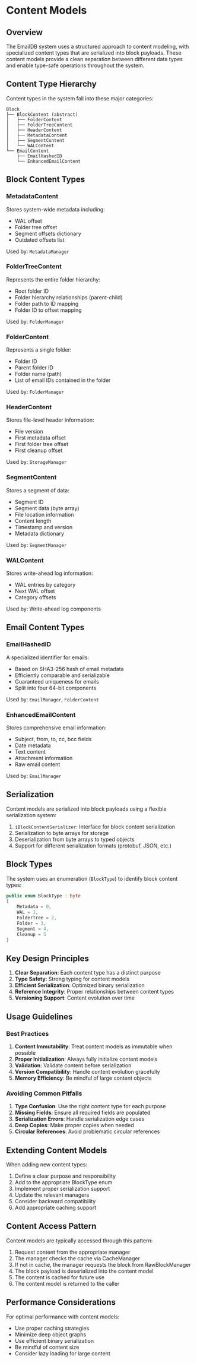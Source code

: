 # Content Models

## Overview

The EmailDB system uses a structured approach to content modeling, with specialized content types that are serialized into block payloads. These content models provide a clean separation between different data types and enable type-safe operations throughout the system.

## Content Type Hierarchy

Content types in the system fall into these major categories:

```
Block
├── BlockContent (abstract)
│   ├── FolderContent
│   ├── FolderTreeContent
│   ├── HeaderContent
│   ├── MetadataContent
│   ├── SegmentContent
│   └── WALContent
└── EmailContent
    ├── EmailHashedID
    └── EnhancedEmailContent
```

## Block Content Types

### MetadataContent

Stores system-wide metadata including:
- WAL offset
- Folder tree offset
- Segment offsets dictionary
- Outdated offsets list

Used by: `MetadataManager`

### FolderTreeContent

Represents the entire folder hierarchy:
- Root folder ID
- Folder hierarchy relationships (parent-child)
- Folder path to ID mapping
- Folder ID to offset mapping

Used by: `FolderManager`

### FolderContent

Represents a single folder:
- Folder ID
- Parent folder ID
- Folder name (path)
- List of email IDs contained in the folder

Used by: `FolderManager`

### HeaderContent

Stores file-level header information:
- File version
- First metadata offset
- First folder tree offset
- First cleanup offset

Used by: `StorageManager`

### SegmentContent

Stores a segment of data:
- Segment ID
- Segment data (byte array)
- File location information
- Content length
- Timestamp and version
- Metadata dictionary

Used by: `SegmentManager`

### WALContent

Stores write-ahead log information:
- WAL entries by category
- Next WAL offset
- Category offsets

Used by: Write-ahead log components

## Email Content Types

### EmailHashedID

A specialized identifier for emails:
- Based on SHA3-256 hash of email metadata
- Efficiently comparable and serializable
- Guaranteed uniqueness for emails
- Split into four 64-bit components

Used by: `EmailManager`, `FolderContent`

### EnhancedEmailContent

Stores comprehensive email information:
- Subject, from, to, cc, bcc fields
- Date metadata
- Text content
- Attachment information
- Raw email content

Used by: `EmailManager`

## Serialization

Content models are serialized into block payloads using a flexible serialization system:

1. `iBlockContentSerializer`: Interface for block content serialization
2. Serialization to byte arrays for storage
3. Deserialization from byte arrays to typed objects
4. Support for different serialization formats (protobuf, JSON, etc.)

## Block Types

The system uses an enumeration (`BlockType`) to identify block content types:

```csharp
public enum BlockType : byte
{
    Metadata = 0,
    WAL = 1,
    FolderTree = 2,
    Folder = 3,
    Segment = 4,
    Cleanup = 5
}
```

## Key Design Principles

1. **Clear Separation**: Each content type has a distinct purpose
2. **Type Safety**: Strong typing for content models
3. **Efficient Serialization**: Optimized binary serialization
4. **Reference Integrity**: Proper relationships between content types
5. **Versioning Support**: Content evolution over time

## Usage Guidelines

### Best Practices

1. **Content Immutability**: Treat content models as immutable when possible
2. **Proper Initialization**: Always fully initialize content models
3. **Validation**: Validate content before serialization
4. **Version Compatibility**: Handle content evolution gracefully
5. **Memory Efficiency**: Be mindful of large content objects

### Avoiding Common Pitfalls

1. **Type Confusion**: Use the right content type for each purpose
2. **Missing Fields**: Ensure all required fields are populated
3. **Serialization Errors**: Handle serialization edge cases
4. **Deep Copies**: Make proper copies when needed
5. **Circular References**: Avoid problematic circular references

## Extending Content Models

When adding new content types:

1. Define a clear purpose and responsibility
2. Add to the appropriate BlockType enum
3. Implement proper serialization support
4. Update the relevant managers
5. Consider backward compatibility
6. Add appropriate caching support

## Content Access Pattern

Content models are typically accessed through this pattern:

1. Request content from the appropriate manager
2. The manager checks the cache via CacheManager
3. If not in cache, the manager requests the block from RawBlockManager
4. The block payload is deserialized into the content model
5. The content is cached for future use
6. The content model is returned to the caller

## Performance Considerations

For optimal performance with content models:

- Use proper caching strategies
- Minimize deep object graphs
- Use efficient binary serialization
- Be mindful of content size
- Consider lazy loading for large content
